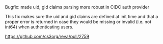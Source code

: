 Bugfix: made uid, gid claims parsing more robust in OIDC auth provider

This fix makes sure the uid and gid claims are defined at init time and that
a proper error is returned in case they would be missing or invalid (i.e. not int64)
when authenticating users.

https://github.com/cs3org/reva/pull/2759
